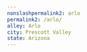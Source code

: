 ```yaml
---
﻿nonslashpermalink2: arlo
permalink2: /arlo/
alley: Arlo
city: Prescott Valley
state: Arizona
---
```

